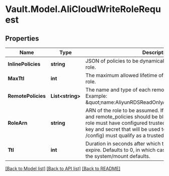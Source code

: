 # Vault.Model.AliCloudWriteRoleRequest

## Properties

Name | Type | Description | Notes
------------ | ------------- | ------------- | -------------
**InlinePolicies** | **string** | JSON of policies to be dynamically applied to users of this role. | [optional] 
**MaxTtl** | **int** | The maximum allowed lifetime of tokens issued using this role. | [optional] 
**RemotePolicies** | **List&lt;string&gt;** | The name and type of each remote policy to be applied. Example: \&quot;name:AliyunRDSReadOnlyAccess,type:System\&quot;. | [optional] 
**RoleArn** | **string** | ARN of the role to be assumed. If provided, inline_policies and remote_policies should be blank. At creation time, this role must have configured trusted actors, and the access key and secret that will be used to assume the role (in /config) must qualify as a trusted actor. | [optional] 
**Ttl** | **int** | Duration in seconds after which the issued token should expire. Defaults to 0, in which case the value will fallback to the system/mount defaults. | [optional] 

[[Back to Model list]](../README.md#documentation-for-models) [[Back to API list]](../README.md#documentation-for-api-endpoints) [[Back to README]](../README.md)

